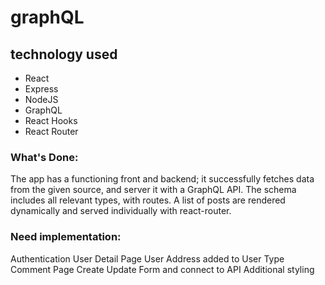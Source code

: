 # graphQL
## technology used
- React
- Express
- NodeJS
- GraphQL
- React Hooks
- React Router


### What's Done: 
The app has a functioning front and backend; it successfully fetches data from the given source, and server it with a GraphQL API. The schema includes all relevant types, with routes. A list of posts are rendered dynamically and served individually with react-router.

### Need implementation: 
 Authentication
User Detail Page
User Address added to User Type
Comment Page
Create Update Form and connect to API
Additional styling 


